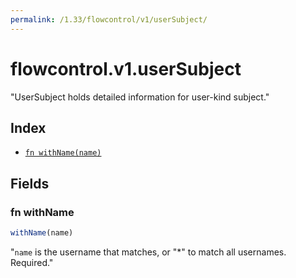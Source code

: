 ```yaml
---
permalink: /1.33/flowcontrol/v1/userSubject/
---
```


# flowcontrol.v1.userSubject

"UserSubject holds detailed information for user-kind subject."

## Index

* [`fn withName(name)`](#fn-withname)

## Fields

### fn withName

```ts
withName(name)
```

"`name` is the username that matches, or \"*\" to match all usernames. Required."